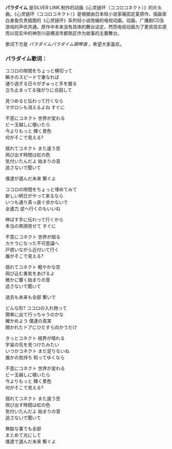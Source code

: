 

**パラダイム** 是SILVER
LINK.制作的动画《心灵链环（ココロコネクト）》的片头曲。《心灵链环（ココロコネクト）》是根据由日本轻小说家庵田定夏原作、插画家白身鱼负责插图的《心灵链环》系列轻小说改编的电视动画，动画、广播剧CD及游戏的声优共通。原作中本来没有具体的舞台设定，然而电视动画为了更具现实感而以现实中的神奈川县横滨市都筑区作为故事的主要舞台。

  
歌词下方是 _パラダイムパラダイム钢琴谱_ ，希望大家喜欢。

### パラダイム歌词：

ココロの隙間をちょっと横切って  
瞬きのスピードで重なれば  
通り過ぎる日々がぎゅっと手を握る  
立ち止まってる強がりに合図して

見つめると伝わって行くなら  
マボロシも消えるよね すぐに

不意にコネクト 世界が変わる  
ビー玉越しに覗いたら  
今よりもっと 輝く景色  
何がそこで見える?

揺れてコネクト また違う空  
飛び出す時間は虹の色  
気付いたんだよ 始まりの音  
逃さないで聞いて

僕達が選んだ未来 繋ぐよ

ココロの隙間をちょっと埋めてみて  
新しい明日がやって来るなら  
いつも通り真っ直ぐ歩かないで  
全速力 逆へ行くのもいいね

伸ばす手に伝わって行くから  
本当の笑顔見せて すぐに

不意にコネクト 世界が廻る  
カケラになった不可思議へ  
戸惑いながら近付いて行く  
誰がそこで見える?

揺れてコネクト 軽やかな空  
飛び込む勇気をあげるよ  
微かに響く始まりの音  
逃さないで聞いて

過去も未来も全部 繋いで

どんな形? ココロの入れ物って  
簡単に出て行っちゃうのかな  
確かめよう 僕達の真実  
開かれたドアにひたすら向かうだけ

きっとコネクト 視界が晴れる  
宇宙の先を見つけたみたい  
いつかコネクト まだ足りないね  
誰かの気持ち 知ってゆくなら

不意にコネクト 世界が変わる  
ビー玉越しに覗いたら  
今よりもっと 輝く景色  
何がそこで見える?

揺れてコネクト また違う空  
飛び出す時間は虹の色  
気付いたんだよ 始まりの音  
逃さないで聞いて

無駄な事でも全部  
まとめて光にして  
僕達で選んだ未来 繋ぐよ

